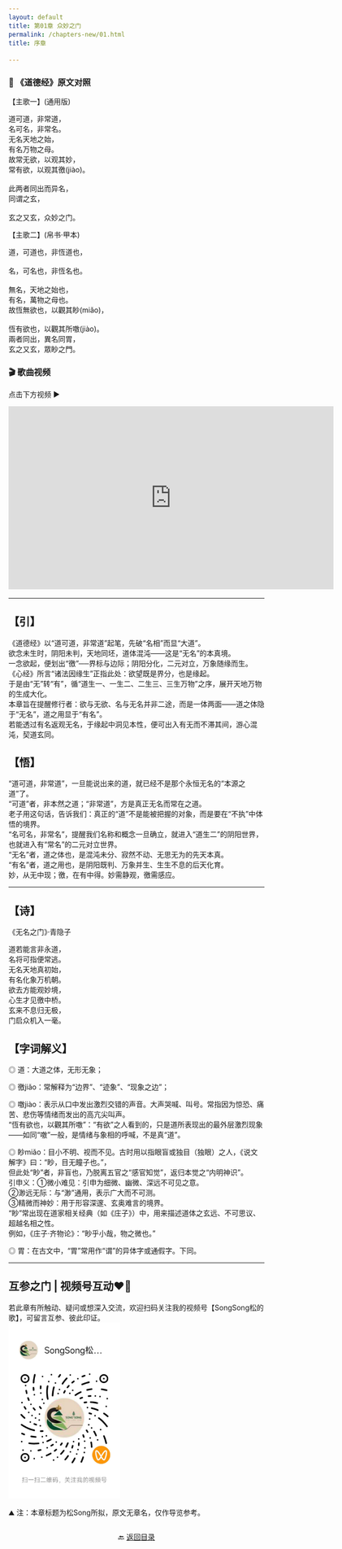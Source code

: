 ```yaml
---
layout: default
title: 第01章 众妙之门
permalink: /chapters-new/01.html
title: 序章

---
```


### 📜 《道德经》原文对照
【主歌一】(通用版)<br>

道可道，非常道，<br>
名可名，非常名。<br> 
无名天地之始，<br>
有名万物之母。<br> 
故常无欲，以观其妙，<br> 
常有欲，以观其徼(jiào)。<br>  
此两者同出而异名，<br> 
同谓之玄，<br>  
玄之又玄，众妙之门。<br>   

【主歌二】(帛书·甲本)<br>

道，可道也，非恆道也，<br>  
名，可名也，非恆名也。<br>  
無名，天地之始也，<br> 
有名，萬物之母也。<br> 
故恆無欲也，以觀其眇(miǎo)，<br>  
恆有欲也，以觀其所噭(jiào)。<br>
兩者同出，異名同胃，<br>
玄之又玄，眾眇之門。<br>

### 🎬 歌曲视频
点击下方视频 ▶️
<iframe src="https://streamable.com/e/gjo6ka" width="640" height="360" frameborder="0" allowfullscreen loading="lazy"></iframe>

---

## 【引】

《道德经》以“道可道，非常道”起笔，先破“名相”而显“大道”。<br>
 欲念未生时，阴阳未判，天地同坯，道体混沌——这是“无名”的本真境。<br>
 一念欲起，便划出“徼”──界标与边际；阴阳分化，二元对立，万象随缘而生。<br>
 《心经》所言“诸法因缘生”正指此处：欲望既是界分，也是缘起。<br>
 于是由“无”转“有”，循“道生一、一生二、二生三、三生万物”之序，展开天地万物的生成大化。<br>
 本章旨在提醒修行者：欲与无欲、名与无名并非二途，而是一体两面——道之体隐于“无名”，道之用显于“有名”。<br>
 若能透过有名返观无名，于缘起中洞见本性，便可出入有无而不滞其间，游心混沌，契道玄同。<br>

## 【悟】

  “道可道，非常道”，一旦能说出来的道，就已经不是那个永恒无名的“本源之道”了。<br>
  “可道”者，非本然之道；“非常道”，方是真正无名而常在之道。<br>
  老子用这句话，告诉我们：真正的“道”不是能被把握的对象，而是要在“不执”中体悟的境界。<br>
  “名可名，非常名”，提醒我们名称和概念一旦确立，就进入“道生二”的阴阳世界，也就进入有“常名”的二元对立世界。<br>
  “无名”者，道之体也，是混沌未分、寂然不动、无思无为的先天本真。<br>
  “有名”者，道之用也，是阴阳既判、万象并生、生生不息的后天化育。<br>
   妙，从无中现；徼，在有中得。妙需静观，徼需感应。<br>
    
---
 
## 【诗】
《无名之门》·青隐子

道若能言非永道，<br>
名将可指便常逃。<br>
无名天地真初始，<br>
有名化象万机朝。<br>
欲去方能观妙境，<br>
心生才见徼中桥。<br>
玄来不息归无极，<br>
门启众机入一毫。<br>

## 【字词解义】

◎ 道：大道之体，无形无象；<br>

◎ 徼jiǎo：常解释为“边界”、“迹象”、“现象之边”；<br>

◎ 噭jiào：表示从口中发出激烈交错的声音。大声哭喊、叫号。常指因为惊恐、痛苦、悲伤等情绪而发出的高亢尖叫声。<br>
  “恆有欲也，以觀其所噭”：“有欲”之人看到的，只是道所表现出的最外层激烈现象——如同“噭”一般，是情绪与象相的呼喊，不是真“道”。<br>
  
◎ 眇miǎo：目小不明、视而不见。古时用以指眼盲或独目（独眼）之人，《说文解字》曰：“眇，目无瞳子也。”，<br>
   但此处“眇”者，非盲也，乃脱离五官之“感官知觉”，返归本觉之“内明神识”。<br>
   引申义：①微小难见：引申为细微、幽微、深远不可见之意。<br>
          ②渺远无际：与“渺”通用，表示广大而不可测。<br>
          ③精微而神妙：用于形容深邃、玄奥难言的境界。<br>
          “眇”常出现在道家相关经典（如《庄子》）中，用来描述道体之玄远、不可思议、超越名相之性。<br>
          例如，《庄子·齐物论》：“眇乎小哉，物之微也。”<br>

◎ 胃：在古文中，“胃”常用作“谓”的异体字或通假字。下同。<br>

---
##  互参之门 | 视频号互动❤️🤝

若此章有所触动、疑问或想深入交流，欢迎扫码关注我的视频号【SongSong松的歌】，可留言互参、彼此印证。<br>
<img src="../img/qrcode_songsong.jpg" alt="扫码进入视频号" width="220">

⛰️ 注：本章标题为松Song所拟，原文无章名，仅作导览参考。<br>

<p style="text-align:center; margin-top:2em;">
  🔙 <a href="{{ '/' | relative_url }}#catalog">返回目录</a>
</p>
